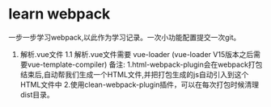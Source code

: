 # learn webpack
一步一步学习webpack,以此作为学习记录。一次小功能配置提交一次git。

1. 解析.vue文件
   1.1 解析.vue文件需要 vue-loader (vue-loader V15版本之后需要vue-template-compiler)
备注: 1.html-webpack-plugin会在webpack打包结束后,自动帮我们生成一个HTML文件,并把打包生成的js自动引入到这个HTML文件中
   2.使用clean-webpack-plugin插件，可以在每次打包时候清理dist目录。